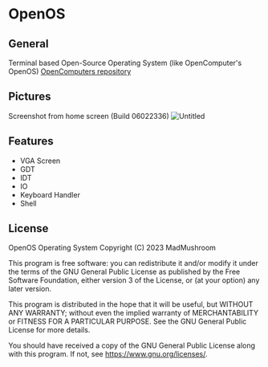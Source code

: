 # OpenOS

## General

Terminal based Open-Source Operating System (like OpenComputer's OpenOS) <a href="https://github.com/MightyPirates/OpenComputers">OpenComputers repository</a>

## Pictures

Screenshot from home screen (Build 06022336)
![Untitled](https://github.com/Mad-Mushroom/OpenOS/assets/100442757/8fb67080-99ae-43a8-bee9-a23aa936e4ca)

## Features

* VGA Screen
* GDT
* IDT
* IO
* Keyboard Handler
* Shell

## License

OpenOS Operating System
Copyright (C) 2023 MadMushroom

This program is free software: you can redistribute it and/or modify
it under the terms of the GNU General Public License as published by
the Free Software Foundation, either version 3 of the License, or
(at your option) any later version.

This program is distributed in the hope that it will be useful,
but WITHOUT ANY WARRANTY; without even the implied warranty of
MERCHANTABILITY or FITNESS FOR A PARTICULAR PURPOSE.  See the
GNU General Public License for more details.

You should have received a copy of the GNU General Public License
along with this program.  If not, see <https://www.gnu.org/licenses/>.
